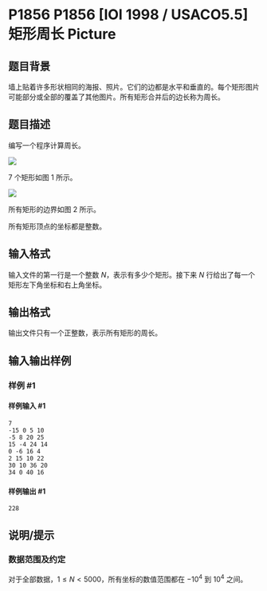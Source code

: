 # P1856 P1856 [IOI 1998 / USACO5.5] 矩形周长 Picture

## 题目背景

墙上贴着许多形状相同的海报、照片。它们的边都是水平和垂直的。每个矩形图片可能部分或全部的覆盖了其他图片。所有矩形合并后的边长称为周长。

## 题目描述

编写一个程序计算周长。

![](https://cdn.luogu.com.cn/upload/image_hosting/2eo4hzl6.png)

$7$ 个矩形如图 $1$ 所示。

![](https://cdn.luogu.com.cn/upload/image_hosting/buk96amj.png)

所有矩形的边界如图 $2$ 所示。

所有矩形顶点的坐标都是整数。

## 输入格式

输入文件的第一行是一个整数 $N$，表示有多少个矩形。接下来 $N$ 行给出了每一个矩形左下角坐标和右上角坐标。

## 输出格式

输出文件只有一个正整数，表示所有矩形的周长。

## 输入输出样例

### 样例 #1

#### 样例输入 #1

```
7
-15 0 5 10
-5 8 20 25
15 -4 24 14
0 -6 16 4
2 15 10 22
30 10 36 20
34 0 40 16
```

#### 样例输出 #1

```
228
```

## 说明/提示

### 数据范围及约定

对于全部数据，$1 \le N<5000$，所有坐标的数值范围都在 $-10^4$ 到 $10^4$ 之间。
